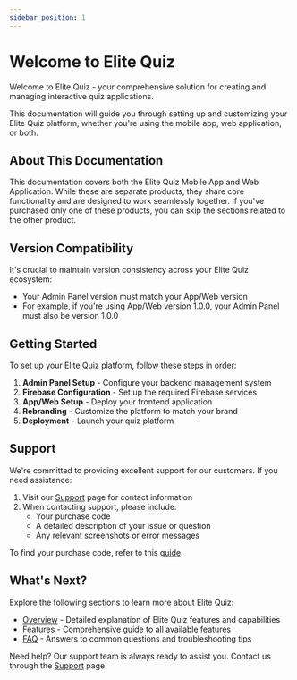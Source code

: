 ```yaml
---
sidebar_position: 1
---
```


# Welcome to Elite Quiz

Welcome to Elite Quiz - your comprehensive solution for creating and managing interactive quiz applications.

This documentation will guide you through setting up and customizing your Elite Quiz platform, whether you're using the mobile app, web application, or both.

## About This Documentation

This documentation covers both the Elite Quiz Mobile App and Web Application. While these are separate products, they share core functionality and are designed to work seamlessly together. If you've purchased only one of these products, you can skip the sections related to the other product.

## Version Compatibility

It's crucial to maintain version consistency across your Elite Quiz ecosystem:

- Your Admin Panel version must match your App/Web version
- For example, if you're using App/Web version 1.0.0, your Admin Panel must also be version 1.0.0

## Getting Started

To set up your Elite Quiz platform, follow these steps in order:

1. **Admin Panel Setup** - Configure your backend management system
2. **Firebase Configuration** - Set up the required Firebase services
3. **App/Web Setup** - Deploy your frontend application
4. **Rebranding** - Customize the platform to match your brand
5. **Deployment** - Launch your quiz platform

## Support

We're committed to providing excellent support for our customers. If you need assistance:

1. Visit our [Support](/support) page for contact information
2. When contacting support, please include:
   - Your purchase code
   - A detailed description of your issue or question
   - Any relevant screenshots or error messages

To find your purchase code, refer to this [guide](https://help.market.envato.com/hc/en-us/articles/202822600-Where-Is-My-Purchase-Code).

## What's Next?

Explore the following sections to learn more about Elite Quiz:

- [Overview](/overview) - Detailed explanation of Elite Quiz features and capabilities
- [Features](/features) - Comprehensive guide to all available features
- [FAQ](/faq) - Answers to common questions and troubleshooting tips

Need help? Our support team is always ready to assist you. Contact us through the [Support](/support) page.
